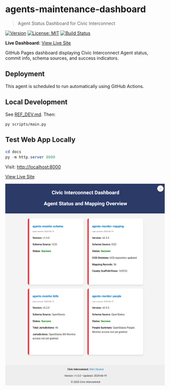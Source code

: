 # agents-maintenance-dashboard


> Agent Status Dashboard for Civic Interconnect

[![Version](https://img.shields.io/badge/version-v1.0.1-blue)](https://github.com/civic-interconnect/agents-maintenance-dashboard/releases)
[![License: MIT](https://img.shields.io/badge/license-MIT-green.svg)](https://opensource.org/licenses/MIT)
[![Build Status](https://github.com/civic-interconnect/agents-maintenance-dashboard/actions/workflows/app.yml/badge.svg)](https://github.com/civic-interconnect/agents-maintenance-dashboard/actions)

**Live Dashboard:** [View Live Site](https://civic-interconnect.github.io/agents-maintenance-dashboard/)

GitHub Pages dashboard displaying Civic Interconnect Agent status, commit info, schema sources, and success indicators.

## Deployment

This agent is scheduled to run automatically using GitHub Actions.

## Local Development

See [REF_DEV.md](./REF_DEV.md). Then:

```shell
py scripts/main.py
```

## Test Web App Locally

```powershell
cd docs
py -m http.server 8000
```

Visit: <http://localhost:8000>

[View Live Site](https://civic-interconnect.github.io/agents-maintenance-dashboard/)

![Screenshot of Civic Interconnect Dashboard](images/screenshot.png)
